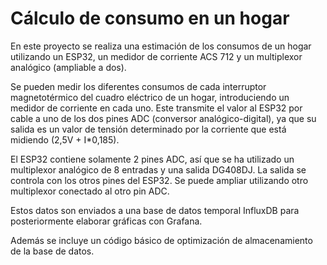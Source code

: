 # Cálculo de consumo en un hogar
En este proyecto se realiza una estimación de los consumos de un hogar utilizando un ESP32, un medidor de corriente ACS 712 y un multiplexor analógico (ampliable a dos).

Se pueden medir los diferentes consumos de cada interruptor magnetotérmico del cuadro eléctrico de un hogar, introduciendo un medidor de corriente en cada uno. Este transmite el valor al ESP32 por cable a uno de los dos pines ADC (conversor analógico-digital), ya que su salida es un valor de tensión determinado por la corriente que está midiendo (2,5V + I*0,185).

El ESP32 contiene solamente 2 pines ADC, así que se ha utilizado un multiplexor analógico de 8 entradas y una salida DG408DJ. La salida se controla con los otros pines del ESP32. Se puede ampliar utilizando otro multiplexor conectado al otro pin ADC.

Estos datos son enviados a una base de datos temporal InfluxDB para posteriormente elaborar gráficas con Grafana.

Además se incluye un código básico de optimización de almacenamiento de la base de datos.
